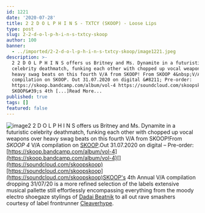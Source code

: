 ```yaml
---
id: 1221
date: '2020-07-28'
title: 2 2 D O L P H I N S - TXTCY (SKOOP) - Loose Lips
type: post
slug: 2-2-d-o-l-p-h-i-n-s-txtcy-skoop
author: 100
banner:
  - ../imported/2-2-d-o-l-p-h-i-n-s-txtcy-skoop/image1221.jpeg
description: >-
  2 2 D O L P H I N S offers us Britney and Ms. Dynamite in a futuristic
  celebrity deathmatch, funking each other with chopped up vocal weapons over
  heavy swag beats on this fourth V/A from SKOOP! From SKOOP 4&nbsp;V/A
  compilation on SKOOP. Out 31.07.2020 on digital &#8211; Pre-order:
  https://skoop.bandcamp.com/album/vol-4 https://soundcloud.com/skoopskoop
  SKOOP&#39;s 4th [...]Read More...
published: true
tags: []
featured: false
---
```

![image](../../imported/2-2-d-o-l-p-h-i-n-s-txtcy-skoop/image1221.jpeg)2 2 D O L P H I N S offers us Britney and Ms. Dynamite in a futuristic celebrity deathmatch, funking each other with chopped up vocal weapons over heavy swag beats on this fourth V/A from SKOOP!From _SKOOP 4_ V/A compilation on [SKOOP](https://skoop.bandcamp.com/).Out 31.07.2020 on digital – Pre-order: [](https://skoop.bandcamp.com/album/vol-4)[https://skoop.bandcamp.com/album/vol-4](https://skoop.bandcamp.com/album/vol-4)[](https://soundcloud.com/skoopskoop)[https://soundcloud.com/skoopskoop](https://soundcloud.com/skoopskoop)SKOOP's 4th Annual V/A compilation dropping 31/07/20 is a more refined selection of the labels extensive musical pallette still effortlessly encompassing everything from the moody electro shoegaze stylings of [Dadai Beatnik](https://soundcloud.com/dadai-beatnik) to all out rave smashers courtesy of label frontrunner [Cleaverhype](https://soundcloud.com/cleaverhype).